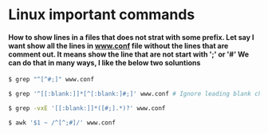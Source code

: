 # Linux important commands 


#### How to show lines in a files that does not strat with some prefix.  Let say I want show all the lines in www.conf file without the lines that are comment out. It means show the line that are not start with ';' or '#' We can do that in many ways, I like the below two soluntions 

```sh
$ grep "^[^#;]" www.conf

$ grep '^[[:blank:]]*[^[:blank:]#;]' www.conf # Ignore leading blank characters

$ grep -vxE '[[:blank:]]*([#;].*)?' www.conf

$ awk '$1 ~ /^[^;#]/' www.conf
```